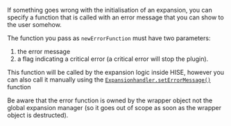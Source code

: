 If something goes wrong with the initialisation of an expansion, you can specify a function that is called with an error message that you can show to the user somehow.

The function you pass as `newErrorFunction` must have two parameters:

1. the error message
2. a flag indicating a critical error (a critical error will stop the plugin).

This function will be called by the expansion logic inside HISE, however you can also call it manually using the  [`Expansionhandler.setErrorMessage()`](/scripting/scripting-api/expansionhandler#seterrormessage) function

Be aware that the error function is owned by the wrapper object not the global expansion manager (so it goes out of scope as soon as the wrapper object is destructed).